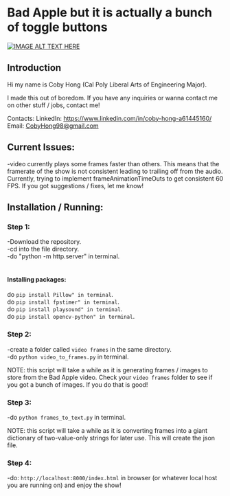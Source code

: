# Bad Apple but it is actually a bunch of toggle buttons

[![IMAGE ALT TEXT HERE](https://img.youtube.com/vi/jS6CQruJdfQ/0.jpg)](https://www.youtube.com/watch?v=jS6CQruJdfQ)

## Introduction

Hi my name is Coby Hong (Cal Poly Liberal Arts of Engineering Major).

I made this out of boredom.
If you have any inquiries or wanna contact me on other stuff / jobs, contact me!

Contacts:
LinkedIn: https://www.linkedin.com/in/coby-hong-a61445160/ <br />
Email: CobyHong98@gmail.com <br />



## Current Issues:

-video currently plays some frames faster than others. This means that the framerate of the show is not consistent leading to trailing off from the audio. Currently, trying to implement frameAnimationTimeOuts to get consistent 60 FPS. If you got suggestions / fixes, let me know!



## Installation / Running:

### Step 1:

-Download the repository. <br />
-cd into the file directory. <br /> 
-do "python -m http.server" in terminal. <br /> <br/>

#### Installing packages: <br />
do ```pip install Pillow" in terminal```. <br />
do ```pip install fpstimer" in terminal```. <br />
do ```pip install playsound" in terminal```. <br />
do ```pip install opencv-python" in terminal```. <br />

###  Step 2: <br />

-create a folder called ```video frames``` in the same directory. <br />
-do ```python video_to_frames.py``` in terminal. <br />

NOTE: this script will take a while as it is generating frames / images to store from the Bad Apple video. Check your ```video frames``` folder to see if you got a bunch of images. If you do that is good! <br />

###  Step 3:

-do ```python frames_to_text.py``` in terminal. <br />

NOTE: this script will take a while as it is converting frames into a giant dictionary of two-value-only strings for later use. This will create the json file. <br />

###  Step 4:

-do: ```http://localhost:8000/index.html``` in browser (or whatever local host you are running on) and enjoy the show! <br />

